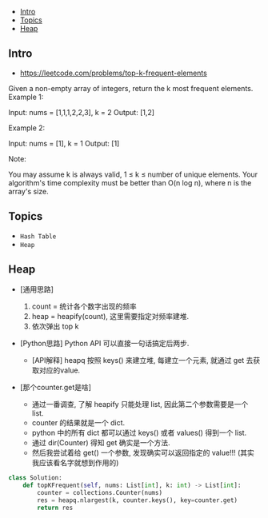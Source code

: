 - [Intro](#intro)
- [Topics](#topics)
- [Heap](#heap)

## Intro

- https://leetcode.com/problems/top-k-frequent-elements

Given a non-empty array of integers, return the k most frequent elements.
Example 1:

Input: nums = [1,1,1,2,2,3], k = 2
Output: [1,2]


Example 2:

Input: nums = [1], k = 1
Output: [1]

Note: 

You may assume k is always valid, 1 ≤ k ≤ number of unique elements.
Your algorithm's time complexity must be better than O(n log n), where n is the array's size.



## Topics

- `Hash Table`
- `Heap`


## Heap


- [通用思路]
  1. count = 统计各个数字出现的频率
  2. heap = heapify(count), 这里需要指定对频率建堆.
  3. 依次弹出 top k

- [Python思路] Python API 可以直接一句话搞定后两步.
  - [API解释] heapq 按照 keys() 来建立堆, 每建立一个元素, 就通过 get 去获取对应的value.

- [那个counter.get是啥]
  - 通过一番调查, 了解 heapify 只能处理 list, 因此第二个参数需要是一个 list.
  - counter 的结果就是一个 dict.
  - python 中的所有 dict 都可以通过 keys() 或者 values() 得到一个 list.
  - 通过 dir(Counter) 得知 get 确实是一个方法.
  - 然后我尝试着给 get() 一个参数, 发现确实可以返回指定的 value!!! (其实我应该看名字就想到作用的)


```py
class Solution:
    def topKFrequent(self, nums: List[int], k: int) -> List[int]:
        counter = collections.Counter(nums)
        res = heapq.nlargest(k, counter.keys(), key=counter.get)
        return res
```